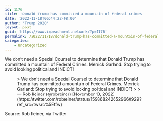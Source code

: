 ```yaml
---
id: 1176
title: 'Donald Trump has committed a mountain of Federal Crimes'
date: '2022-11-18T06:44:22-08:00'
author: 'Trump 2020'
layout: post
guid: 'https://www.impeachment.network/?p=1176'
permalink: /2022/11/18/donald-trump-has-committed-a-mountain-of-federal-crimes/
categories:
    - Uncategorized
---
```


We don’t need a Special Counsel to determine that Donald Trump has committed a mountain of Federal Crimes. Merrick Garland: Stop trying to avoid looking political and INDICT!

<figure class="wp-block-embed is-type-rich is-provider-twitter wp-block-embed-twitter"><div class="wp-block-embed__wrapper">> We don’t need a Special Counsel to determine that Donald Trump has committed a mountain of Federal Crimes. Merrick Garland: Stop trying to avoid looking political and INDICT!
> 
> — Rob Reiner (@robreiner) [November 18, 2022](https://twitter.com/robreiner/status/1593682426529660929?ref_src=twsrc%5Etfw)

<script async="" charset="utf-8" src="https://platform.twitter.com/widgets.js"></script></div></figure>Source: Rob Reiner, via Twitter
